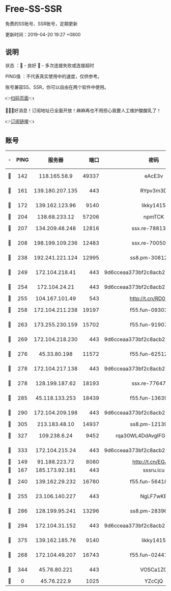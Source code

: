 # Free-SS-SSR

免费的SS账号、SSR账号，定期更新

更新时间：2019-04-20 19:27 +0800

## 说明

状态     ：🙂 - 良好 🙁 - 多次连接失败或连接超时

PING值   ：不代表真实使用中的速度，仅供参考。

账号兼容SS、SSR，你可以自由在两个软件中使用。

👉[扫码页面](https://liesauer.github.io/Free-SS-SSR/)👈

🎉🎉🎉好消息！订阅地址已全面开放！麻麻再也不用担心我要人工维护酸酸乳了！

👉[订阅链接](https://www.liesauer.net/yogurt/subscribe?ACCESS_TOKEN=DAYxR3mMaZAsaqUb)👈

## 账号

|-|PING|服务器|端口|密码|加密方式|区域|
|:----:|:----:|:-----:|-----:|:----:|:----:|:----:|
|🙂|142|118.165.58.9|49337|eAcE3v|chacha20-ietf|TW|
|🙂|161|139.180.207.135|443|RYpv3m3D|aes-256-cfb|JP|
|🙂|172|139.162.123.96|9140|likky1415|aes-256-cfb|JP|
|🙂|204|138.68.233.12|57206|npmTCK|rc4-md5|US|
|🙂|207|134.209.48.248|12816|ssx.re-78813577|aes-256-cfb|US|
|🙂|208|198.199.109.236|12483|ssx.re-70050948|aes-256-cfb|US|
|🙂|238|192.241.221.124|12995|ss8.pm-30812425|aes-256-cfb|US|
|🙂|249|172.104.218.41|443|9d6cceaa373bf2c8acb22e60b6a58be6|aes-256-cfb|US|
|🙂|254|172.104.24.21|443|9d6cceaa373bf2c8acb22e60b6a58be6|aes-256-cfb|US|
|🙂|255|104.167.101.49|543|http://t.cn/RD0D7sx|rc4-md5|CA|
|🙂|258|172.104.211.238|19197|f55.fun-09303839|aes-256-cfb|US|
|🙂|263|173.255.230.159|15702|f55.fun-91907553|aes-256-cfb|US|
|🙂|269|172.104.218.230|443|9d6cceaa373bf2c8acb22e60b6a58be6|aes-256-cfb|US|
|🙂|276|45.33.80.198|11572|f55.fun-62512711|aes-256-cfb|US|
|🙂|278|172.104.217.138|443|9d6cceaa373bf2c8acb22e60b6a58be6|aes-256-cfb|US|
|🙂|278|128.199.187.62|18193|ssx.re-77647614|aes-256-cfb|SG|
|🙂|285|45.118.133.253|18439|f55.fun-13639726|aes-256-cfb|SG|
|🙂|290|172.104.209.198|443|9d6cceaa373bf2c8acb22e60b6a58be6|aes-256-cfb|US|
|🙂|305|213.183.48.10|14937|ss8.pm-12139832|rc4-md5|RU|
|🙂|327|109.238.6.24|9452|rqa30WL4DdAvgIFG6Fs3znzTa|aes-256-cfb|FR|
|🙂|333|172.104.215.24|443|9d6cceaa373bf2c8acb22e60b6a58be6|aes-256-cfb|US|
|🙂|149|91.188.223.72|8080|http://t.cn/EGJIyrl|rc4-md5|RU|
|🙂|167|185.173.92.181|443|sssru.icu|rc4-md5|RU|
|🙂|240|139.162.29.232|16780|f55.fun-56418519|aes-256-cfb|SG|
|🙂|255|23.106.140.227|443|NgLF7wKB|aes-256-cfb|US|
|🙂|286|128.199.95.241|13296|ss8.pm-28396550|aes-256-cfb|SG|
|🙂|294|172.104.31.152|443|9d6cceaa373bf2c8acb22e60b6a58be6|aes-256-cfb|US|
|🙂|375|139.162.185.76|9140|likky1415|aes-256-cfb|DE|
|🙁|268|172.104.49.207|16743|f55.fun-02441032|aes-256-cfb|SG|
|🙁|344|45.76.80.221|443|VOSCa1ZG|aes-256-cfb|DE|
|🙁|0|45.76.222.9|1025|YZcCjQ|rc4-md5|JP|
